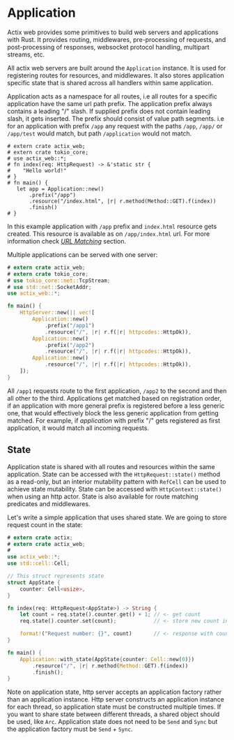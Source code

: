 # Application

Actix web provides some primitives to build web servers and applications with Rust.
It provides routing, middlewares, pre-processing of requests, and post-processing of responses,
websocket protocol handling, multipart streams, etc.

All actix web servers are built around the `Application` instance.
It is used for registering routes for resources, and middlewares.
It also stores application specific state that is shared across all handlers
within same application.

Application acts as a namespace for all routes, i.e all routes for a specific application
have the same url path prefix. The application prefix always contains a leading "/" slash.
If supplied prefix does not contain leading slash, it gets inserted.
The prefix should consist of value path segments. i.e for an application with prefix `/app`
any request with the paths `/app`, `/app/` or `/app/test` would match,
but path `/application` would not match.

```rust,ignore
# extern crate actix_web;
# extern crate tokio_core;
# use actix_web::*;
# fn index(req: HttpRequest) -> &'static str {
#    "Hello world!"
# }
# fn main() {
   let app = Application::new()
       .prefix("/app")
       .resource("/index.html", |r| r.method(Method::GET).f(index))
       .finish()
# }
```

In this example application with `/app` prefix and `index.html` resource
gets created. This resource is available as on `/app/index.html` url.
For more information check
[*URL Matching*](./qs_5.html#using-a-application-prefix-to-compose-applications) section.

Multiple applications can be served with one server:

```rust
# extern crate actix_web;
# extern crate tokio_core;
# use tokio_core::net::TcpStream;
# use std::net::SocketAddr;
use actix_web::*;

fn main() {
    HttpServer::new(|| vec![
        Application::new()
            .prefix("/app1")
            .resource("/", |r| r.f(|r| httpcodes::HttpOk)),
        Application::new()
            .prefix("/app2")
            .resource("/", |r| r.f(|r| httpcodes::HttpOk)),
        Application::new()
            .resource("/", |r| r.f(|r| httpcodes::HttpOk)),
    ]);
}
```

All `/app1` requests route to the first application, `/app2` to the second and then all other to the third.
Applications get matched based on registration order, if an application with more general
prefix is registered before a less generic one, that would effectively block the less generic
application from getting matched. For example, if *application* with prefix "/" gets registered
as first application, it would match all incoming requests.

## State

Application state is shared with all routes and resources within the same application.
State can be accessed with the `HttpRequest::state()` method as a read-only,
but an interior mutability pattern with `RefCell` can be used to achieve state mutability.
State can be accessed with `HttpContext::state()` when using an http actor.
State is also available for route matching predicates and middlewares.

Let's write a simple application that uses shared state. We are going to store request count
in the state:

```rust
# extern crate actix;
# extern crate actix_web;
#
use actix_web::*;
use std::cell::Cell;

// This struct represents state
struct AppState {
    counter: Cell<usize>,
}

fn index(req: HttpRequest<AppState>) -> String {
    let count = req.state().counter.get() + 1; // <- get count
    req.state().counter.set(count);            // <- store new count in state

    format!("Request number: {}", count)       // <- response with count
}

fn main() {
    Application::with_state(AppState{counter: Cell::new(0)})
        .resource("/", |r| r.method(Method::GET).f(index))
        .finish();
}
```

Note on application state, http server accepts an application factory rather than an application
instance. Http server constructs an application instance for each thread, so application state
must be constructed multiple times. If you want to share state between different threads, a
shared object should be used, like `Arc`. Application state does not need to be `Send` and `Sync`
but the application factory must be `Send` + `Sync`.
